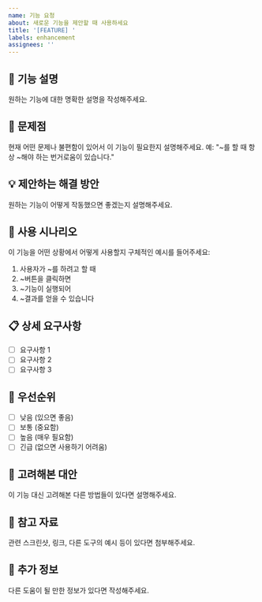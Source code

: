 ```yaml
---
name: 기능 요청
about: 새로운 기능을 제안할 때 사용하세요
title: '[FEATURE] '
labels: enhancement
assignees: ''
---
```


## 🚀 기능 설명
원하는 기능에 대한 명확한 설명을 작성해주세요.

## 🤔 문제점
현재 어떤 문제나 불편함이 있어서 이 기능이 필요한지 설명해주세요.
예: "~를 할 때 항상 ~해야 하는 번거로움이 있습니다."

## 💡 제안하는 해결 방안
원하는 기능이 어떻게 작동했으면 좋겠는지 설명해주세요.

## 🔄 사용 시나리오
이 기능을 어떤 상황에서 어떻게 사용할지 구체적인 예시를 들어주세요:

1. 사용자가 ~를 하려고 할 때
2. ~버튼을 클릭하면
3. ~기능이 실행되어
4. ~결과를 얻을 수 있습니다

## 📋 상세 요구사항
- [ ] 요구사항 1
- [ ] 요구사항 2
- [ ] 요구사항 3

## 🎯 우선순위
- [ ] 낮음 (있으면 좋음)
- [ ] 보통 (중요함)
- [ ] 높음 (매우 필요함)
- [ ] 긴급 (없으면 사용하기 어려움)

## 🔀 고려해본 대안
이 기능 대신 고려해본 다른 방법들이 있다면 설명해주세요.

## 📸 참고 자료
관련 스크린샷, 링크, 다른 도구의 예시 등이 있다면 첨부해주세요.

## 📝 추가 정보
다른 도움이 될 만한 정보가 있다면 작성해주세요.